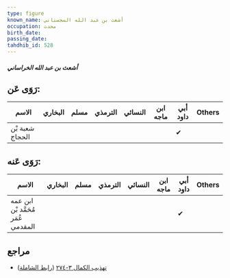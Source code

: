```yaml
---
type: figure
known_name: أشعث بن عبد الله السجستاني
occupation: محدث
birth_date:
passing_date:
tahdhib_id: 528
---
```

##### أشعث بن عبد الله الخراساني

## رَوَى عَن:
| الاسم           | البخاري | مسلم | الترمذي | النسائي | ابن ماجه | أبي داود | Others |
| --------------- | ------- | ---- | ------- | ------- | -------- | -------- | ------ |
| شعبة بْن الحجاج |         |      |         |         |          | ✔        |        |
## رَوَى عَنه:
| الاسم                              | البخاري | مسلم | الترمذي | النسائي | ابن ماجه | أبي داود | Others |
| ---------------------------------- | ------- | ---- | ------- | ------- | -------- | -------- | ------ |
| ابن عمه مُحَمَّد بْن عُمَر المقدمي |         |      |         |         |          | ✔        |        |
## مراجع
- [تهذيب الكمال ٣-٢٧٤](obsidian://open?vault=Tahdhib-al-Kamal&file=Figures/٥٢٨-أشعث%20بن%20عبد%20الله%20الخراساني) ([رابط الشاملة](https://shamela.ws/book/3722/1288))